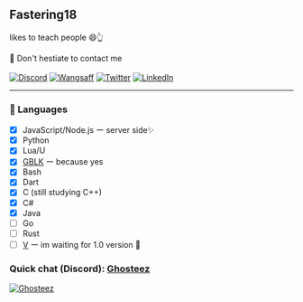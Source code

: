 ## Fastering18 
likes to teach people :smile::point_up_2:  

:incoming_envelope: Don't hestiate to contact me  
<br>
[![Discord](https://img.shields.io/badge/Discord-7289DA?style=for-the-badge&logo=discord&logoColor=white)](https://discord.com/users/775363892167573535)
[![Wangsaff](https://img.shields.io/badge/Wangsaff-25D366?style=for-the-badge&logo=whatsapp&logoColor=white)](https://wa.me/+6285100879325)
[![Twitter](https://img.shields.io/badge/Twitter-1DA1F2?style=for-the-badge&logo=x&logoColor=white)](https://twitter.com/FasteringDev)
[![LinkedIn](https://img.shields.io/badge/LinkedIn-0077B5?style=for-the-badge&logo=linkedin&logoColor=white)](https://id.linkedin.com/in/muhammad-brahmana-priambudi-888042320) 

<hr>

### :pencil: Languages
- [x] JavaScript/Node.js ー server side:sparkles:
- [x] Python
- [x] Lua/U
- [x] [GBLK](https://github.com/Fastering18/node-gblok) ー because yes
- [x] Bash
- [x] Dart
- [x] C (still studying C++) 
- [x] C#
- [x] Java
- [ ] Go
- [ ] Rust
- [ ] [V](https://github.com/vlang/v) ー im waiting for 1.0 version :moyai:

### Quick chat (Discord):  [Ghosteez](https://discord.com/users/775363892167573535)  
[![Ghosteez](https://discord.c99.nl/widget/theme-1/775363892167573535.png)](https://discord.com/users/775363892167573535) 
